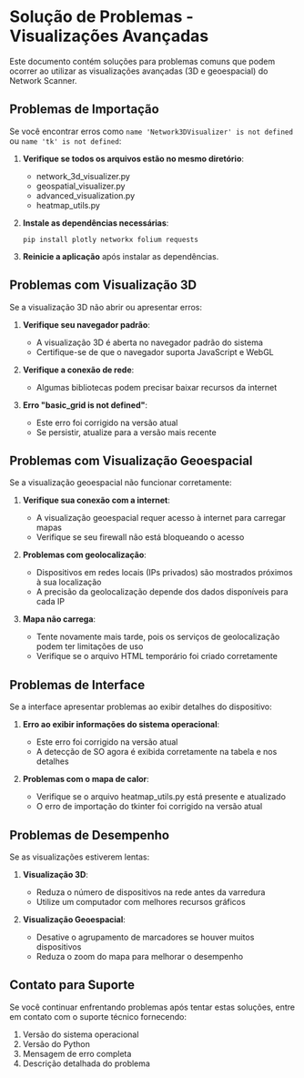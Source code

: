 # Solução de Problemas - Visualizações Avançadas

Este documento contém soluções para problemas comuns que podem ocorrer ao utilizar as visualizações avançadas (3D e geoespacial) do Network Scanner.

## Problemas de Importação

Se você encontrar erros como `name 'Network3DVisualizer' is not defined` ou `name 'tk' is not defined`:

1. **Verifique se todos os arquivos estão no mesmo diretório**:
   - network_3d_visualizer.py
   - geospatial_visualizer.py
   - advanced_visualization.py
   - heatmap_utils.py

2. **Instale as dependências necessárias**:
   ```
   pip install plotly networkx folium requests
   ```

3. **Reinicie a aplicação** após instalar as dependências.

## Problemas com Visualização 3D

Se a visualização 3D não abrir ou apresentar erros:

1. **Verifique seu navegador padrão**:
   - A visualização 3D é aberta no navegador padrão do sistema
   - Certifique-se de que o navegador suporta JavaScript e WebGL

2. **Verifique a conexão de rede**:
   - Algumas bibliotecas podem precisar baixar recursos da internet

3. **Erro "basic_grid is not defined"**:
   - Este erro foi corrigido na versão atual
   - Se persistir, atualize para a versão mais recente

## Problemas com Visualização Geoespacial

Se a visualização geoespacial não funcionar corretamente:

1. **Verifique sua conexão com a internet**:
   - A visualização geoespacial requer acesso à internet para carregar mapas
   - Verifique se seu firewall não está bloqueando o acesso

2. **Problemas com geolocalização**:
   - Dispositivos em redes locais (IPs privados) são mostrados próximos à sua localização
   - A precisão da geolocalização depende dos dados disponíveis para cada IP

3. **Mapa não carrega**:
   - Tente novamente mais tarde, pois os serviços de geolocalização podem ter limitações de uso
   - Verifique se o arquivo HTML temporário foi criado corretamente

## Problemas de Interface

Se a interface apresentar problemas ao exibir detalhes do dispositivo:

1. **Erro ao exibir informações do sistema operacional**:
   - Este erro foi corrigido na versão atual
   - A detecção de SO agora é exibida corretamente na tabela e nos detalhes

2. **Problemas com o mapa de calor**:
   - Verifique se o arquivo heatmap_utils.py está presente e atualizado
   - O erro de importação do tkinter foi corrigido na versão atual

## Problemas de Desempenho

Se as visualizações estiverem lentas:

1. **Visualização 3D**:
   - Reduza o número de dispositivos na rede antes da varredura
   - Utilize um computador com melhores recursos gráficos

2. **Visualização Geoespacial**:
   - Desative o agrupamento de marcadores se houver muitos dispositivos
   - Reduza o zoom do mapa para melhorar o desempenho

## Contato para Suporte

Se você continuar enfrentando problemas após tentar estas soluções, entre em contato com o suporte técnico fornecendo:

1. Versão do sistema operacional
2. Versão do Python
3. Mensagem de erro completa
4. Descrição detalhada do problema
